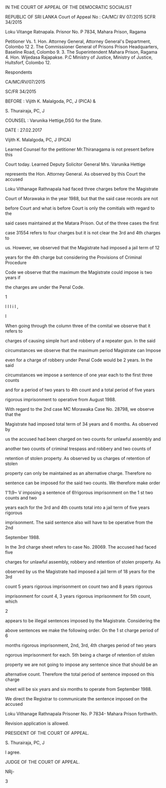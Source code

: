 IN THE COURT OF APPEAL OF THE DEMOCRATIC SOCIALIST

REPUBLIC OF SRI LANKA Court of Appeal No : CA/MC/ RV 07/2015 SCFR 34/2015

Loku Vitange Ratnapala. Prisnor No. P 7834, Mahara Prison, Ragama

Petitioner Vs. 1. Hon. Attorney General, Attorney General's Department, Colombo 12 2. The Commissioner General of Prisons Prison Headquarters, Baseline Road, Colombo 9. 3. The Superintendent Mahara Prison, Ragama 4. Hon. Wijedasa Rajapakse. P.C Ministry of Justice, Ministry of Justice, Hultsforf, Colombo 12.

Respondents

CA/MC/RV/07/2015

SC/FR 34/2015

BEFORE : Vijith K. Malalgoda, PC, J (PICA) &

S. Thurairaja, PC, J

COUNSEL : Varunika Hettige,DSG for the State.

DATE : 27.02.2017

Vijith K. Malalgoda, PC, J (PICA)

Learned Counsel for the petitioner Mr.Thiranagama is not present before this

Court today. Learned Deputy Solicitor General Mrs. Varunika Hettige

represents the Hon. Attorney General. As observed by this Court the accused

Loku Vithanage Rathnapala had faced three charges before the Magistrate

Court of Morawaka in the year 1988, but that the said case records are not

before Court and what is before Court is only the comitials with regard to the

said cases maintained at the Matara Prison. Out of the three cases the first

case 31554 refers to four charges but it is not clear the 3rd and 4th charges to

us. However, we observed that the Magistrate had imposed a jail term of 12

years for the 4th charge but considering the Provisions of Criminal Procedure

Code we observe that the maximum the Magistrate could impose is two years if

the charges are under the Penal Code.

1

I I I i I ,

I

When going through the column three of the comital we observe that it refers to

charges of causing simple hurt and robbery of a repeater gun. In the said

circumstances we observe that the maximum period Magistrate can Impose

even for a charge of robbery under Penal Code would be 2 years. In the said

circumstances we impose a sentence of one year each to the first three counts

and for a period of two years to 4th count and a total period of five years

rigorous imprisonment to operative from August 1988.

With regard to the 2nd case MC Morawaka Case No. 28798, we observe that the

Magistrate had imposed total term of 34 years and 6 months. As observed by

us the accused had been charged on two counts for unlawful assembly and

another two counts of criminal trespass and robbery and two counts of

retention of stolen property. As observed by us charges of retention of stolen

property can only be maintained as an alternative charge. Therefore no

sentence can be imposed for the said two counts. We therefore make order

1'1\9~ V imposing a sentence of 6!rigorous imprisonment on the 1 st two counts and two

years each for the 3rd and 4th counts total into a jail term of five years rigorous

imprisonment. The said sentence also will have to be operative from the 2nd

September 1988.

In the 3rd charge sheet refers to case No. 28069. The accused had faced five

charges for unlawful assembly, robbery and retention of stolen property. As

observed by us the Magistrate had imposed a jail term of 18 years for the 3rd

count 5 years rigorous imprisonment on count two and 8 years rigorous

imprisonment for count 4, 3 years rigorous imprisonment for 5th count, which

2

appears to be illegal sentences imposed by the Magistrate. Considering the

above sentences we make the following order. On the 1 st charge period of 6

months rigorous imprisonment, 2nd, 3rd, 4th charges period of two years

ngorous imprisonment for each. 5th being a charge of retention of stolen

property we are not going to impose any sentence since that should be an

alternative count. Therefore the total period of sentence imposed on this charge

sheet will be six years and six months to operate from September 1988.

We direct the Registrar to communicate the sentence imposed on the accused

Loku Vithanage Rathnapala Prisoner No. P 7834- Mahara Prison forthwith.

Revision application is allowed.

PRESIDENT OF THE COURT OF APPEAL.

S. Thurairaja, PC, J

I agree.

JUDGE OF THE COURT OF APPEAL.

NRj-

3